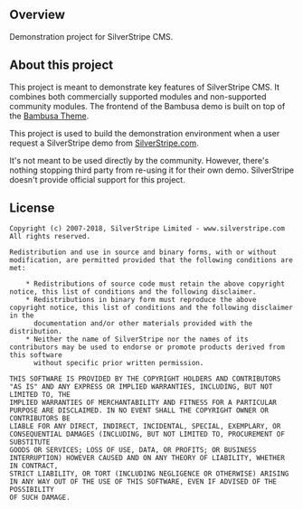 ## Overview

Demonstration project for SilverStripe CMS.

## About this project

This project is meant to demonstrate key features of SilverStripe CMS. It combines both commercially supported modules and non-supported community modules. The frontend of the Bambusa demo is built on top of the [Bambusa Theme](https://github.com/silverstripe/bambusa-theme).

This project is used to build the demonstration environment when a user request a SilverStripe demo from [SilverStripe.com](https://silverstripe.com). 

It's not meant to be used directly by the community. However, there's nothing stopping third party from re-using it for their own demo. SilverStripe doesn't provide official support for this project.
    

## License

    Copyright (c) 2007-2018, SilverStripe Limited - www.silverstripe.com
    All rights reserved.

    Redistribution and use in source and binary forms, with or without modification, are permitted provided that the following conditions are met:

        * Redistributions of source code must retain the above copyright notice, this list of conditions and the following disclaimer.
        * Redistributions in binary form must reproduce the above copyright notice, this list of conditions and the following disclaimer in the
          documentation and/or other materials provided with the distribution.
        * Neither the name of SilverStripe nor the names of its contributors may be used to endorse or promote products derived from this software
          without specific prior written permission.

    THIS SOFTWARE IS PROVIDED BY THE COPYRIGHT HOLDERS AND CONTRIBUTORS "AS IS" AND ANY EXPRESS OR IMPLIED WARRANTIES, INCLUDING, BUT NOT LIMITED TO, THE
    IMPLIED WARRANTIES OF MERCHANTABILITY AND FITNESS FOR A PARTICULAR PURPOSE ARE DISCLAIMED. IN NO EVENT SHALL THE COPYRIGHT OWNER OR CONTRIBUTORS BE
    LIABLE FOR ANY DIRECT, INDIRECT, INCIDENTAL, SPECIAL, EXEMPLARY, OR CONSEQUENTIAL DAMAGES (INCLUDING, BUT NOT LIMITED TO, PROCUREMENT OF SUBSTITUTE
    GOODS OR SERVICES; LOSS OF USE, DATA, OR PROFITS; OR BUSINESS INTERRUPTION) HOWEVER CAUSED AND ON ANY THEORY OF LIABILITY, WHETHER IN CONTRACT,
    STRICT LIABILITY, OR TORT (INCLUDING NEGLIGENCE OR OTHERWISE) ARISING IN ANY WAY OUT OF THE USE OF THIS SOFTWARE, EVEN IF ADVISED OF THE POSSIBILITY
    OF SUCH DAMAGE.
